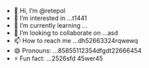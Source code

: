- 👋 Hi, I’m @retepol
- 👀 I’m interested in ...t1441
- 🌱 I’m currently learning ...
- 💞️ I’m looking to collaborate on ...asd
- 📫 How to reach me ...dh52663324rqwewq
- 😄 Pronouns: ...85855112354dfgdt22666454
- ⚡ Fun fact: ...2526sfd
45wer45
<!---asd222
retepol/retepol is a ✨ special ✨ repository because its `README.md` (tcvfdhis file) appears on your GitHub profile.
You can click the Preview link to take a look at your changes.
--->
